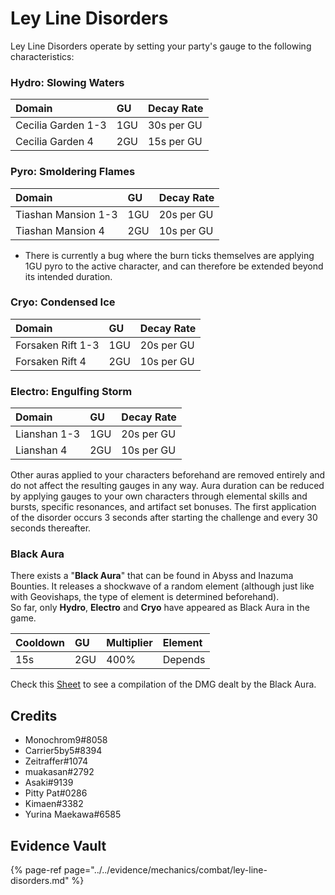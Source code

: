 # Ley Line Disorders

Ley Line Disorders operate by setting your party's gauge to the following characteristics:

### Hydro: Slowing Waters

| Domain | GU | Decay Rate |
| :--- | :--- | :--- |
| Cecilia Garden 1-3 | 1GU | 30s per GU |
| Cecilia Garden 4 | 2GU | 15s per GU |

### Pyro: Smoldering Flames

| Domain | GU | Decay Rate |
| :--- | :--- | :--- |
| Tiashan Mansion 1-3 | 1GU | 20s per GU |
| Tiashan Mansion 4 | 2GU | 10s per GU |

* There is currently a bug where the burn ticks themselves are applying 1GU pyro to the active character, and can therefore be extended beyond its intended duration.

### Cryo: Condensed Ice

| Domain | GU | Decay Rate |
| :--- | :--- | :--- |
| Forsaken Rift 1-3 | 1GU | 20s per GU |
| Forsaken Rift 4 | 2GU | 10s per GU |

### Electro: Engulfing Storm

| Domain | GU | Decay Rate |
| :--- | :--- | :--- |
| Lianshan 1-3 | 1GU | 20s per GU |
| Lianshan 4 | 2GU | 10s per GU |

Other auras applied to your characters beforehand are removed entirely and do not affect the resulting gauges in any way. Aura duration can be reduced by applying gauges to your own characters through elemental skills and bursts, specific resonances, and artifact set bonuses. The first application of the disorder occurs 3 seconds after starting the challenge and every 30 seconds thereafter.

### Black Aura  
There exists a "**Black Aura**" that can be found in Abyss and Inazuma Bounties. It releases a shockwave of a random element (although just like with Geovishaps, the type of element is determined beforehand).  
So far, only **Hydro**, **Electro** and **Cryo** have appeared as Black Aura in the game.

| Cooldown | GU | Multiplier | Element |
| :--- | :--- | :--- | :--- |
| 15s | 2GU | 400% | Depends |

Check this [Sheet](https://docs.google.com/spreadsheets/d/1UyyuBOzdM3yJiJaSIlkz6SD148gg5tjOaXQYTkZ_PWs) to see a compilation of the DMG dealt by the Black Aura.

## Credits

* Monochrom9\#8058
* Carrier5by5\#8394
* Zeitraffer\#1074
* muakasan\#2792
* Asaki\#9139
* Pitty Pat\#0286
* Kimaen\#3382
* Yurina Maekawa#6585

## Evidence Vault

{% page-ref page="../../evidence/mechanics/combat/ley-line-disorders.md" %}

